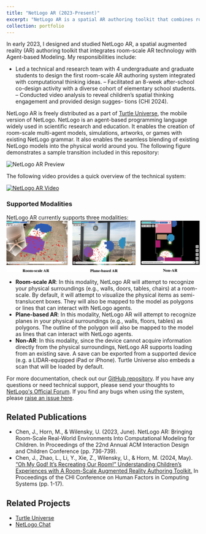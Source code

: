 ```yaml
---
title: "NetLogo AR (2023-Present)"
excerpt: "NetLogo AR is a spatial AR authoring toolkit that combines room-scale AR technology with NetLogo, a popular agent-based programming language. Part of Turtle Universe, the mobile version of NetLogo, it allows users to create simulations that blend digital content with real-world environments. Built on NetLogo's strengths for research and education, it enables users to model complex systems, fostering creativity in applications like games and art, making it ideal for K-12 learners and researchers.<br/><br/><img src='/images/netlogo-ar/modalities.png' width='800'>"
collection: portfolio
---
```


In early 2023, I designed and studied NetLogo AR, a spatial augmented reality (AR) authoring toolkit that integrates room-scale AR technology with Agent-based Modeling. My responsibilities include:
- Led a technical and research team with 4 undergraduate and graduate students to design the first room-scale AR authoring system integrated with computational thinking ideas.
– Facilitated an 8-week after-school co-design activity with a diverse cohort of elementary school students.
– Conducted video analysis to reveal children’s spatial thinking engagement and provided design sugges- tions (CHI 2024).

NetLogo AR is freely distributed as a part of [Turtle Universe](/portfolio/turtle-universe/), the mobile version of NetLogo. NetLogo is an agent-based programming language widely used in scientific research and education. It enables the creation of room-scale multi-agent models, simulations, artworks, or games with existing NetLogo grammar. It also enables the seamless blending of existing NetLogo models into the physical world around you.
The following figure demonstrates a sample transition included in this repository:

<img src="https://github.com/NetLogo-Mobile/NetLogo-AR/assets/12299703/a81825d8-165f-426e-8445-df0b270044da" alt="NetLogo AR Preview" width="480"/>

The following video provides a quick overview of the technical system:

[![NetLogo AR Video](https://img.youtube.com/vi/xJcEGpp6rCE/0.jpg)](https://www.youtube.com/watch?v=xJcEGpp6rCE)

### Supported Modalities
NetLogo AR currently supports three modalities:
![Comparison between NetLogo AR's modalities.](/images/netlogo-ar/modalities.png)

* **Room-scale AR**: In this modality, NetLogo AR will attempt to recognize your physical surroundings (e.g., walls, doors, tables, chairs) at a room-scale. By default, it will attempt to visualize the physical items as semi-translucent boxes. They will also be mapped to the model as polygons or lines that can interact with NetLogo agents.
* **Plane-based AR**: In this modality, NetLogo AR will attempt to recognize planes in your physical surroundings (e.g., walls, floors, tables) as polygons. The outline of the polygon will also be mapped to the model as lines that can interact with NetLogo agents.
* **Non-AR**: In this modality, since the device cannot acquire information directly from the physical surroundings, NetLogo AR supports loading from an existing save. A save can be exported from a supported device (e.g. a LIDAR-equipped iPad or iPhone). Turtle Universe also embeds a scan that will be loaded by default.

For more documentation, check out our [GitHub repository](https://github.com/NetLogo-Mobile/NetLogo-AR). If you have any questions or need technical support, please send your thoughts to [NetLogo's Official Forum](https://community.netlogo.org/). If you find any bugs when using the system, please [raise an issue here](https://github.com/NetLogo-Mobile/NetLogo-AR/issues).

## Related Publications
- Chen, J., Horn, M., & Wilensky, U. (2023, June). NetLogo AR: Bringing Room-Scale Real-World Environments Into Computational Modeling for Children. In Proceedings of the 22nd Annual ACM Interaction Design and Children Conference (pp. 736-739).
- Chen, J., Zhao, L., Li, Y., Xie, Z., Wilensky, U., & Horn, M. (2024, May). [“Oh My God! It’s Recreating Our Room!” Understanding Children’s Experiences with A Room-Scale Augmented Reality Authoring Toolkit.](/publications/2024-ar/) In Proceedings of the CHI Conference on Human Factors in Computing Systems (pp. 1-17).

## Related Projects
- [Turtle Universe](/portfolio/turtle-universe/)
- [NetLogo Chat](/portfolio/netlogo-chat/)